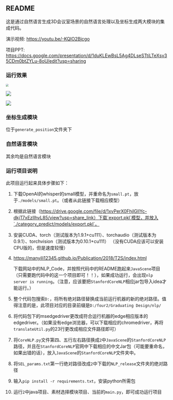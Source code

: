 ## README

这是通过自然语言生成3D会议室场景的自然语言处理以及坐标生成两大模块的集成代码。

演示视频: https://youtu.be/-KQIO2Bjcgo

项目PPT: https://docs.google.com/presentation/d/1duKLEwBsL5Ag4DLseSTtiLTeXsv35CDm0btZYLu-8oU/edit?usp=sharing

### 运行效果

<img src="https://courselearning.oss-cn-beijing.aliyuncs.com/analyzeEmotion/Picture1.png" style="zoom:50%;" />

![](https://courselearning.oss-cn-beijing.aliyuncs.com/analyzeEmotion/Screenshot%202023-08-17%20at%2021.27.36.png)

![](https://courselearning.oss-cn-beijing.aliyuncs.com/analyzeEmotion/Screenshot%202023-08-17%20at%2021.27.47.png)

### 坐标生成模块

位于`generate_position`文件夹下

### 自然语言模块

其余均是自然语言模块

### 运行项目说明

此项目运行起来具体步骤如下：

1. 下载OpenAI的whisper的small模型，并重命名为`small.pt`，放于`./models/small.pt`。（或者从此链接下载相应模型）

2. 根据此链接（https://drive.google.com/file/d/1xvPerX0FhjlGllYc-dkjT7xEzlIhvL85/view?usp=share_link）下载`export.pkl`模型，并放入`./category_predict/models/export.pkl`。

3. 安装CUDA、torch（测试版本为1.9.1+cu111）、torchaudio（测试版本为0.9.1）、torchvision（测试版本为0.10.1+cu111） （没有CUDA应该可以安装CPU版的，但是速度较慢）

4. https://manyili12345.github.io/Publication/2018/T2S/index.html

   下载网站中的NLP_Code，并按照代码中的README跑起来`JavaScene`项目（只需要跑代码中的这一个项目即可！！），如果成功运行，会出现`nlp server is running`。（注意，应该要把`StanfordCoreNLP`相应jar包导入idea才能运行。）

5. 整个代码包搜索`D:`，将所有绝对路径替换成当前运行机器的新的绝对路径。值得注意的是，此项目对应的目录前缀是`D:/four2/Graduating Design/nlp/`

6. 将代码包下的msedgedriver更改成符合运行机器的edge相应版本的edgedriver。（如果没有edge浏览器，可以下载相应的chromedriver，再将`translateUtil.py`的23行更改成相应文件路径即可）

7. 将`CoreNLP.py`文件第四、五行左右路径换成`2`中`JavaScene`的`StanfordCoreNLP`路径，并且在`StanfordCoreNLP`官网中下载相应的中文Jar包（可能要重命名，如果出错的话），放入`JavaScene`的`StanfordCoreNLP`文件夹中。

8. 将`SEL_params.txt`第一行绝对路径改成`2`中下载的`NLP_release`文件夹的绝对路径

9. 输入`pip install -r requirements.txt`，安装python所需包

10. 运行`2`中java项目、素材选择模块项目、当前的`main.py`，即可成功运行项目